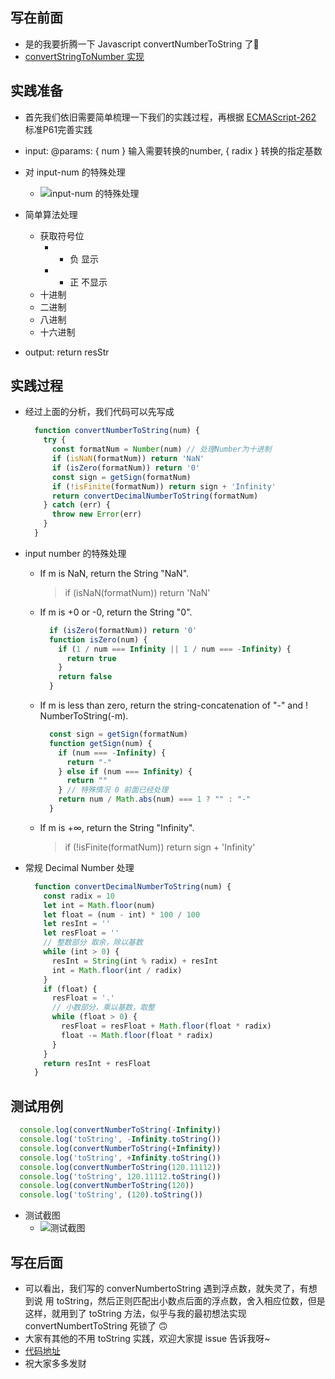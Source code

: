 

## 写在前面
- 是的我要折腾一下 Javascript convertNumberToString 了🙆
- [convertStringToNumber 实现](https://ele-peng.github.io/2020/04/24/convertStringToNumber/)

<!-- more -->
## 实践准备
- 首先我们依旧需要简单梳理一下我们的实践过程，再根据 [ECMAScript-262](https://www.ecma-international.org/publications/standards/Ecma-262.htm) 标准P61完善实践
- input: @params: { num } 输入需要转换的number, { radix } 转换的指定基数
- 对 input-num 的特殊处理
	- ![input-num 的特殊处理](http://p1.meituan.net/myvideodistribute/e0405830e24314df04f89a21078cc64198443.png)
- 简单算法处理
	- 获取符号位
		- - 负 显示
		- + 正 不显示
	- 十进制
	- 二进制
	- 八进制
	- 十六进制

- output: return resStr

## 实践过程
- 经过上面的分析，我们代码可以先写成

	```javascript
	  function convertNumberToString(num) {
	    try {
	      const formatNum = Number(num) // 处理Number为十进制
	      if (isNaN(formatNum)) return 'NaN'
	      if (isZero(formatNum)) return '0'
	      const sign = getSign(formatNum)
	      if (!isFinite(formatNum)) return sign + 'Infinity'
	      return convertDecimalNumberToString(formatNum)
	    } catch (err) {
	      throw new Error(err)
	    }
	  }
	```
- input number 的特殊处理
	- If m is NaN, return the String "NaN".
	
		> if (isNaN(formatNum)) return 'NaN'
	
	- If m is +0 or -0, return the String "0".
		
		```javascript
		  if (isZero(formatNum)) return '0'
		  function isZero(num) {
		    if (1 / num === Infinity || 1 / num === -Infinity) {
		      return true
		    }
		    return false
		  }
		```
	- If m is less than zero, return the string-concatenation of "-" and ! NumberToString(-m).

		```javascript
		  const sign = getSign(formatNum)
		  function getSign(num) {
		    if (num === -Infinity) {
		      return "-"
		    } else if (num === Infinity) {
		      return ""
		    } // 特殊情况 0 前面已经处理
		    return num / Math.abs(num) === 1 ? "" : "-"
		  }
		```
	
	- If m is +∞, return the String "Infinity".

		> if (!isFinite(formatNum)) return sign + 'Infinity'

- 常规 Decimal Number 处理

	```javascript
	  function convertDecimalNumberToString(num) {
	    const radix = 10
	    let int = Math.floor(num)
	    let float = (num - int) * 100 / 100
	    let resInt = ''
	    let resFloat = ''
	    // 整数部分 取余，除以基数
	    while (int > 0) {
	      resInt = String(int % radix) + resInt
	      int = Math.floor(int / radix)
	    }
	    if (float) {
	      resFloat = '.'
	      // 小数部分，乘以基数，取整
	      while (float > 0) {
	        resFloat = resFloat + Math.floor(float * radix)
	        float -= Math.floor(float * radix)
	      }
	    }
	    return resInt + resFloat
	  }
	```
	
## 测试用例

```javascript
  console.log(convertNumberToString(-Infinity))
  console.log('toString', -Infinity.toString())
  console.log(convertNumberToString(+Infinity))
  console.log('toString', +Infinity.toString())
  console.log(convertNumberToString(120.11112))
  console.log('toString', 120.11112.toString())
  console.log(convertNumberToString(120))
  console.log('toString', (120).toString())
```
- 测试截图
	- ![测试截图](http://p0.meituan.net/myvideodistribute/b741d6a87bab9c52f01871781745689124911.png)

## 写在后面
- 可以看出，我们写的 converNumbertoString 遇到浮点数，就失灵了，有想到说 用 toString，然后正则匹配出小数点后面的浮点数，舍入相应位数，但是这样，就用到了 toString 方法，似乎与我的最初想法实现 convertNumbertToString 死锁了 🙃
- 大家有其他的不用 toString 实践，欢迎大家提 issue 告诉我呀~
- [代码地址]()
- 祝大家多多发财
